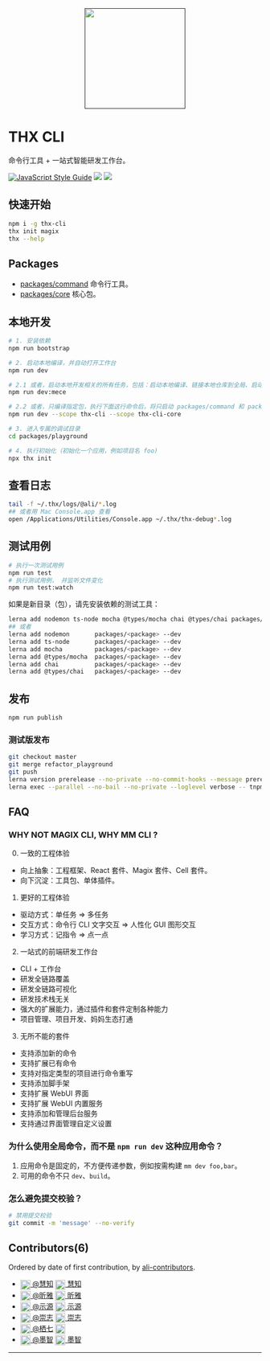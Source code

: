 <div align="center">
  <a href="">
    <!-- <img width="200" height="200" src="./packages/server/assets/favicon.svg" /> -->
    <img width="200" height="200" src="//img.alicdn.com/tfs/TB10M8q4YY1gK0jSZTEXXXDQVXa-128-128.svg" />
  </a>
  <!-- <h1>webpack.js.org</h1> -->
  <!-- Guides, documentation, and all things webpack. -->
</div>

# THX CLI
命令行工具 + 一站式智能研发工作台。

[![JavaScript Style Guide](https://img.shields.io/badge/code_style-standard-brightgreen.svg)](https://standardjs.com)
![](https://img.shields.io/badge/scripts-mm%20dev-brightgreen)
![](https://img.shields.io/badge/monorepo-lerna-brightgreen)

## 快速开始

```sh
npm i -g thx-cli
thx init magix
thx --help
```

## Packages
* [packages/command](./packages/command) 命令行工具。
* [packages/core](./packages/core) 核心包。

## 本地开发
```sh
# 1. 安装依赖
npm run bootstrap

# 2. 启动本地编译，并自动打开工作台
npm run dev

# 2.1 或者，启动本地开发相关的所有任务，包括：启动本地编译、链接本地仓库到全局、启动测试用例、启动文档生成工具、启动依赖分析工具
npm run dev:mece

# 2.2 或者，只编译指定包，执行下面这行命令后，将只启动 packages/command 和 packages/core 两个目录的本地编译
npm run dev --scope thx-cli --scope thx-cli-core

# 3. 进入专属的调试目录
cd packages/playground

# 4. 执行初始化（初始化一个应用，例如项目名 foo)
npx thx init

```

## 查看日志
```sh
tail -f ~/.thx/logs/@ali/*.log
## 或者用 Mac Console.app 查看
open /Applications/Utilities/Console.app ~/.thx/thx-debug*.log
```


## 测试用例
```sh
# 执行一次测试用例
npm run test
# 执行测试用例， 并监听文件变化
npm run test:watch
```

如果是新目录（包），请先安装依赖的测试工具：
```sh
lerna add nodemon ts-node mocha @types/mocha chai @types/chai packages/<package> --dev
## 或者
lerna add nodemon       packages/<package> --dev
lerna add ts-node       packages/<package> --dev
lerna add mocha         packages/<package> --dev
lerna add @types/mocha  packages/<package> --dev
lerna add chai          packages/<package> --dev
lerna add @types/chai   packages/<package> --dev

```

## 发布

```sh
npm run publish
```

### 测试版发布
```sh
git checkout master
git merge refactor_playground
git push
lerna version prerelease --no-private --no-commit-hooks --message prerelease --loglevel verbose
lerna exec --parallel --no-bail --no-private --loglevel verbose -- tnpm publish
```

## FAQ

### WHY NOT MAGIX CLI, WHY MM CLI ?
0. 一致的工程体验
  * 向上抽象：工程框架、React 套件、Magix 套件、Cell 套件。
  * 向下沉淀：工具包、单体插件。
1. 更好的工程体验
  * 驱动方式：单任务 => 多任务
  * 交互方式：命令行 CLI 文字交互 => 人性化 GUI 图形交互
  * 学习方式：记指令 => 点一点
2. 一站式的前端研发工作台 
  * CLI + 工作台
  * 研发全链路覆盖
  * 研发全链路可视化
  * 研发技术栈无关
  * 强大的扩展能力，通过插件和套件定制各种能力
  * 项目管理、项目开发、妈妈生态打通
3. 无所不能的套件
  * 支持添加新的命令
  * 支持扩展已有命令
  * 支持对指定类型的项目进行命令重写
  * 支持添加脚手架
  * 支持扩展 WebUI 界面
  * 支持扩展 WebUI 内置服务
  * 支持添加和管理后台服务
  * 支持通过界面管理自定义设置



### 为什么使用全局命令，而不是 `npm run dev` 这种应用命令？

1. 应用命令是固定的，不方便传递参数，例如按需构建 `mm dev foo,bar`。
2. 可用的命令不只 `dev`、`build`。



### 怎么避免提交校验？

```sh
# 禁用提交校验
git commit -m 'message' --no-verify
```

## Contributors(6)

Ordered by date of first contribution, by [ali-contributors](https://gitlab.alibaba-inc.com/node/ali-contributors).

- <a target="_blank" href="https://work.alibaba-inc.com/work/u/88075"><img style="vertical-align: middle;" width="20" src="https://work.alibaba-inc.com/photo/88075.40x40.xz.jpg"> @慧知</a> <a target="_blank" href="dingtalk://dingtalkclient/action/sendmsg?dingtalk_id=jq3zrj9"><img style="vertical-align: middle;" width="20" src="https://img.alicdn.com/tfs/TB18HtyiyqAXuNjy1XdXXaYcVXa-24-24.svg"> 慧知</a>
- <a target="_blank" href="https://work.alibaba-inc.com/work/u/76585"><img style="vertical-align: middle;" width="20" src="https://work.alibaba-inc.com/photo/76585.40x40.xz.jpg"> @昕雅</a> <a target="_blank" href="dingtalk://dingtalkclient/action/sendmsg?dingtalk_id=jtz9pi8"><img style="vertical-align: middle;" width="20" src="https://img.alicdn.com/tfs/TB18HtyiyqAXuNjy1XdXXaYcVXa-24-24.svg"> 昕雅</a>
- <a target="_blank" href="https://work.alibaba-inc.com/work/u/87546"><img style="vertical-align: middle;" width="20" src="https://work.alibaba-inc.com/photo/87546.40x40.xz.jpg"> @示源</a> <a target="_blank" href="dingtalk://dingtalkclient/action/sendmsg?dingtalk_id=hoe9ng5"><img style="vertical-align: middle;" width="20" src="https://img.alicdn.com/tfs/TB18HtyiyqAXuNjy1XdXXaYcVXa-24-24.svg"> 示源</a>
- <a target="_blank" href="https://work.alibaba-inc.com/work/u/50763"><img style="vertical-align: middle;" width="20" src="https://work.alibaba-inc.com/photo/50763.40x40.xz.jpg"> @崇志</a> <a target="_blank" href="dingtalk://dingtalkclient/action/sendmsg?dingtalk_id=vuop5vn"><img style="vertical-align: middle;" width="20" src="https://img.alicdn.com/tfs/TB18HtyiyqAXuNjy1XdXXaYcVXa-24-24.svg"> 崇志</a>
- <a target="_blank" href="https://work.alibaba-inc.com/work/u/101102"><img style="vertical-align: middle;" width="20" src="https://work.alibaba-inc.com/photo/101102.40x40.xz.jpg"> @栖七</a> <a target="_blank" href="http://amos.im.alisoft.com/msg.aw?v=2&site=cntaobao&s=2&charset=utf-8&uid=%E6%A0%96%E4%B8%83"><img style="vertical-align: middle;" width="20" src="http://amos.alicdn.com/online.aw?v=2&uid=%E6%A0%96%E4%B8%83&site=cntaobao&s=1&charset=utf-8"></a>
- <a target="_blank" href="https://work.alibaba-inc.com/work/u/59071"><img style="vertical-align: middle;" width="20" src="https://work.alibaba-inc.com/photo/59071.40x40.xz.jpg"> @墨智</a> <a target="_blank" href="dingtalk://dingtalkclient/action/sendmsg?dingtalk_id=y6dx6py"><img style="vertical-align: middle;" width="20" src="https://img.alicdn.com/tfs/TB18HtyiyqAXuNjy1XdXXaYcVXa-24-24.svg"> 墨智</a>

--------------------
